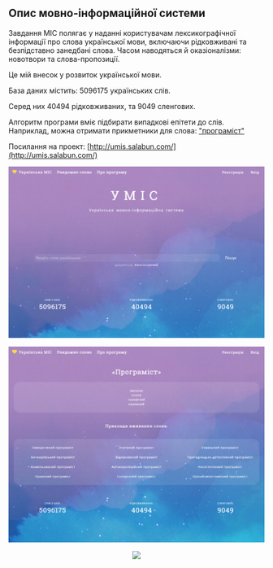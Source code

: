 ## Опис мовно-інформаційної системи

Завдання МІС полягає у наданні користувачам лексикографічної інформації про слова української мови, включаючи рідковживані та безпідставно занедбані слова. Часом наводяться й оказіоналізми: новотвори та слова-пропозиції.

Це мій внесок у розвиток української мови.

База даних містить: 5096175 українських слів.

Серед них 40494 рідковживаних, та 9049 сленгових.

Алгоритм програми вміє підбирати випадкові епітети до слів. Наприклад, можна отримати прикметники для слова: ["програміст"](http://umis.salabun.com/word/3626819)


Посилання на проект: [http://umis.salabun.com/](http://umis.salabun.com/)

![Screenshot](umis1.png)

![Screenshot](umis33.png)

<p align="center"><img src="https://laravel.com/assets/img/components/logo-laravel.svg"></p>

